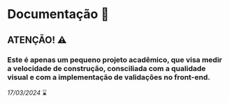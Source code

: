 

# **Documentação** :page_with_curl:

## **ATENÇÃO!** :warning:

### Este é apenas um pequeno projeto acadêmico, que visa medir a velocidade de construção, consciliada com a qualidade visual e com a implementação de validações no front-end.

_17/03/2024_ :hourglass:

##
